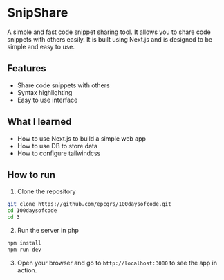 # SnipShare

A simple and fast code snippet sharing tool. It allows you to share code snippets with others easily. It is built using Next.js and is designed to be simple and easy to use.

## Features

- Share code snippets with others
- Syntax highlighting
- Easy to use interface

## What I learned

- How to use Next.js to build a simple web app
- How to use DB to store data
- How to configure tailwindcss

## How to run

1. Clone the repository

```bash
git clone https://github.com/epcgrs/100daysofcode.git
cd 100daysofcode
cd 3
```

2. Run the server in php

```bash
npm install
npm run dev
```

3. Open your browser and go to `http://localhost:3000` to see the app in action.
